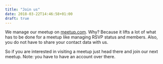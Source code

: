 ```yaml
---
title: "Join us"
date: 2018-03-22T14:46:58+01:00
draft: true
---
```


We manage our meetup on [meetup.com](https://www.meetup.com/gophers-frm/).
Why? Because it lifts a lot of what has to be done for a meetup like managing RSVP status and members.
Also, you do not have to share your contact data with us.

So if you are interested in visiting a meetup just head there and join our next meetup.
Note: you have to have an account over there.